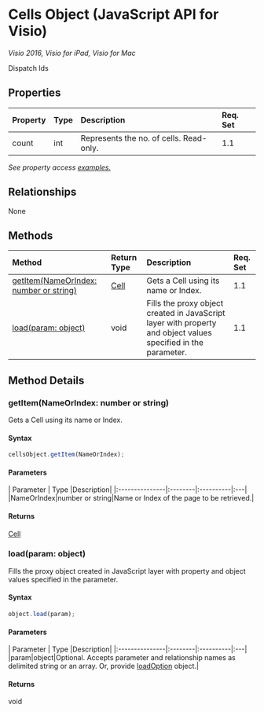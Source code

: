# Cells Object (JavaScript API for Visio)

_Visio 2016, Visio for iPad, Visio for Mac_

Dispatch Ids

## Properties

| Property	   | Type	|Description| Req. Set|
|:---------------|:--------|:----------|:----|
|count|int|Represents the no. of cells. Read-only.|1.1||

_See property access [examples.](#property-access-examples)_

## Relationships
None


## Methods

| Method		   | Return Type	|Description| Req. Set|
|:---------------|:--------|:----------|:----|
|[getItem(NameOrIndex: number or string)](#getitemnameorindex-number-or-string)|[Cell](cell.md)|Gets a Cell using its name or Index.|1.1|
|[load(param: object)](#loadparam-object)|void|Fills the proxy object created in JavaScript layer with property and object values specified in the parameter.|1.1|

## Method Details


### getItem(NameOrIndex: number or string)
Gets a Cell using its name or Index.

#### Syntax
```js
cellsObject.getItem(NameOrIndex);
```

#### Parameters
| Parameter	   | Type	|Description|
|:---------------|:--------|:----------|:---|
|NameOrIndex|number or string|Name or Index of the page to be retrieved.|

#### Returns
[Cell](cell.md)

### load(param: object)
Fills the proxy object created in JavaScript layer with property and object values specified in the parameter.

#### Syntax
```js
object.load(param);
```

#### Parameters
| Parameter	   | Type	|Description|
|:---------------|:--------|:----------|:---|
|param|object|Optional. Accepts parameter and relationship names as delimited string or an array. Or, provide [loadOption](loadoption.md) object.|

#### Returns
void
